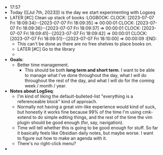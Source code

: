 - 17:57
- Today ([[Jul 7th, 2023]]) is the day we start experimenting with Logseq
- LATER [#C] Clean up stack of books
  :LOGBOOK:
  CLOCK: [2023-07-07 Fri 18:09:34]--[2023-07-07 Fri 18:09:35] =>  00:00:01
  CLOCK: [2023-07-07 Fri 18:09:36]--[2023-07-07 Fri 18:09:37] =>  00:00:01
  CLOCK: [2023-07-07 Fri 18:09:41]--[2023-07-07 Fri 18:09:42] =>  00:00:01
  CLOCK: [2023-07-07 Fri 18:09:51]--[2023-07-07 Fri 18:10:00] =>  00:00:09
  :END:
	- This can't be done as there are no free shelves to place books on.
	- LATER [#C] Go to the library
	-
- **Goals**:
	- Better time management.
		- This should be both **long term and short term**. I want to be able to manage what I've done throughout the day, what I *will* do throughout the rest of the day, and what I will do for the coming week / month / year.
- **Notes about LogSeq**:
	- I'm kind of liking the default-bulleted-list "everything is a referenceable block" kind of approach.
	- Normally not having a great vim-like experience would kind of suck, but honestly it works fine because 99% of the time I'm using cmk-extend to do simple editing things, and the rest of the time the vim plugin should be good enough (for, say, navigation).
	- Time will tell whether this is going to be good enough for stuff. So far it basically feels like Obsidian daily notes, but maybe worse. I want to figure out how to make an agenda with it.
	- There's no right-click menu?
-